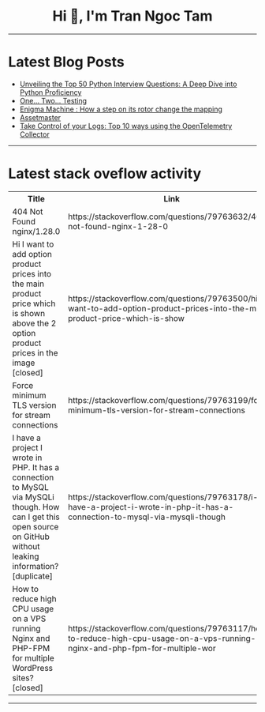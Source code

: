 <h1 align="center">Hi 👋, I'm Tran Ngoc Tam</h1>

---

# Latest Blog Posts 
<!-- BLOG-POST-LIST:START -->
- [Unveiling the Top 50 Python Interview Questions: A Deep Dive into Python Proficiency](https://dev.to/vjnvisakh/unveiling-the-top-50-python-interview-questions-a-deep-dive-into-python-proficiency-27nd)
- [One... Two... Testing](https://dev.to/omanfk/one-two-testing-1hab)
- [Enigma Machine : How a step on its rotor change the mapping](https://dev.to/heavenhunter/enigma-machine-how-a-step-on-its-rotor-change-the-mapping-24nf)
- [Assetmaster](https://dev.to/prashant_kushwaha_a5c7fe9/assetmaster-65o)
- [Take Control of your Logs: Top 10 ways using the OpenTelemetry Collector](https://dev.to/agardnerit/take-control-of-your-logs-top-10-ways-using-the-opentelemetry-collector-2d3f)
<!-- BLOG-POST-LIST:END -->

---

# Latest stack oveflow activity
<table>
  <tr><th>Title</th><th>Link</th></tr>
  <!-- STACKOVERFLOW:START --><tr><td>404 Not Found nginx/1.28.0</td><td>https://stackoverflow.com/questions/79763632/404-not-found-nginx-1-28-0</td></tr><tr><td>Hi I want to add option product prices into the main product price which is shown above the 2 option product prices in the image [closed]</td><td>https://stackoverflow.com/questions/79763500/hi-i-want-to-add-option-product-prices-into-the-main-product-price-which-is-show</td></tr><tr><td>Force minimum TLS version for stream connections</td><td>https://stackoverflow.com/questions/79763199/force-minimum-tls-version-for-stream-connections</td></tr><tr><td>I have a project I wrote in PHP. It has a connection to MySQL via MySQLi though. How can I get this open source on GitHub without leaking information? [duplicate]</td><td>https://stackoverflow.com/questions/79763178/i-have-a-project-i-wrote-in-php-it-has-a-connection-to-mysql-via-mysqli-though</td></tr><tr><td>How to reduce high CPU usage on a VPS running Nginx and PHP-FPM for multiple WordPress sites? [closed]</td><td>https://stackoverflow.com/questions/79763117/how-to-reduce-high-cpu-usage-on-a-vps-running-nginx-and-php-fpm-for-multiple-wor</td></tr><!-- STACKOVERFLOW:END -->
</table>

---


